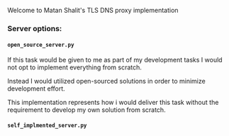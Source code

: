 Welcome to Matan Shalit's TLS DNS proxy implementation

### Server options:
#### `open_source_server.py`
If this task would be given to me as part of my development tasks I would not opt to implement everything from scratch.

Instead I would utilized open-sourced solutions in order to minimize development effort. 

This implementation represents how i would deliver this task without the requirement to develop my own solution from scratch.

#### `self_implmented_server.py`
